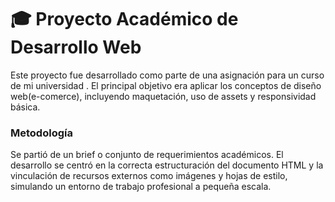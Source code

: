 # 🎓 Proyecto Académico de Desarrollo Web

Este proyecto fue desarrollado como parte de una asignación para un curso de mi universidad . El principal objetivo era aplicar los conceptos de diseño web(e-comerce), incluyendo maquetación, uso de assets y responsividad básica.

### Metodología

Se partió de un brief o conjunto de requerimientos académicos. El desarrollo se centró en la correcta estructuración del documento HTML y la vinculación de recursos externos como imágenes y hojas de estilo, simulando un entorno de trabajo profesional a pequeña escala.


